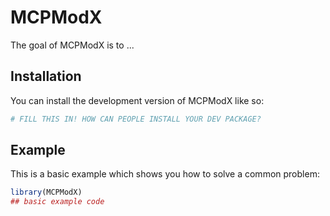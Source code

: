 
# MCPModX

<!-- badges: start -->
<!-- badges: end -->

The goal of MCPModX is to ...

## Installation

You can install the development version of MCPModX like so:

``` r
# FILL THIS IN! HOW CAN PEOPLE INSTALL YOUR DEV PACKAGE?
```

## Example

This is a basic example which shows you how to solve a common problem:

``` r
library(MCPModX)
## basic example code
```

